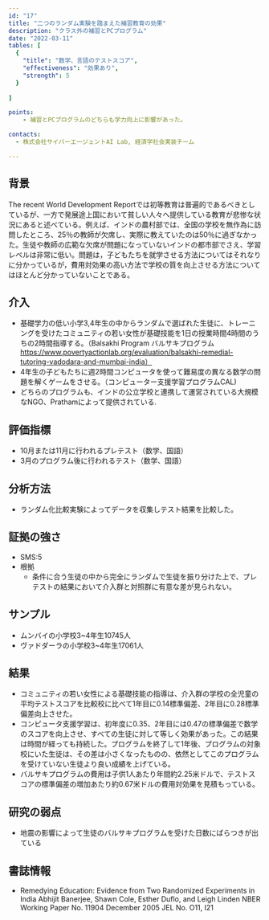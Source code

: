 ```yaml
---
id: "17"
title: "二つのランダム実験を踏まえた補習教育の効果"
description: "クラス外の補習とPCプログラム"
date: "2022-03-11"
tables: [
  {
    "title": "数学、言語のテストスコア",
    "effectiveness": "効果あり",
    "strength": 5
  }
  
]

points:
    - 補習とPCプログラムのどちらも学力向上に影響があった。

contacts:
  - 株式会社サイバーエージェントAI Lab, 経済学社会実装チーム

---
```


## 背景
The recent World Development Reportでは初等教育は普遍的であるべきとしているが、一方で発展途上国において貧しい人々へ提供している教育が悲惨な状況にあると述べている。例えば、インドの農村部では、全国の学校を無作為に訪問したところ、25％の教師が欠席し、実際に教えていたのは50％に過ぎなかった。生徒や教師の広範な欠席が問題になっていないインドの都市部でさえ、学習レベルは非常に低い。問題は，子どもたちを就学させる方法についてはそれなりに分かっているが，費用対効果の高い方法で学校の質を向上させる方法についてはほとんど分かっていないことである。

## 介入
- 基礎学力の低い小学3,4年生の中からランダムで選ばれた生徒に、トレーニングを受けたコミュニティの若い女性が基礎技能を1日の授業時間4時間のうちの2時間指導する。（Balsakhi Program バルサキプログラム https://www.povertyactionlab.org/evaluation/balsakhi-remedial-tutoring-vadodara-and-mumbai-india）
- 4年生の子どもたちに週2時間コンピュータを使って難易度の異なる数学の問題を解くゲームをさせる。（コンピューター支援学習プログラムCAL)
- どちらのプログラムも、インドの公立学校と連携して運営されている大規模なNGO、Prathamによって提供されている.

## 評価指標
- 10月または11月に行われるプレテスト（数学、国語）
- 3月のプログラム後に行われるテスト（数学、国語）

## 分析方法
- ランダム化比較実験によってデータを収集しテスト結果を比較した。

## 証拠の強さ
- SMS:5
- 根拠 
    - 条件に合う生徒の中から完全にランダムで生徒を振り分けた上で、プレテストの結果において介入群と対照群に有意な差が見られない。

## サンプル
- ムンバイの小学校3~4年生10745人
- ヴァドダーラの小学校3~4年生17061人

## 結果
- コミュニティの若い女性による基礎技能の指導は、介入群の学校の全児童の平均テストスコアを比較校に比べて1年目に0.14標準偏差、2年目に0.28標準偏差向上させた。
- コンピュータ支援学習は、初年度に0.35、2年目には0.47の標準偏差で数学のスコアを向上させ、すべての生徒に対して等しく効果があった。この結果は時間が経っても持続した。プログラムを終了して1年後、プログラムの対象校にいた生徒は、その差は小さくなったものの、依然としてこのプログラムを受けていない生徒より良い成績を上げている。
- バルサキプログラムの費用は子供1人あたり年間約2.25米ドルで、テストスコアの標準偏差の増加あたり約0.67米ドルの費用対効果を見積もっている。


## 研究の弱点
- 地震の影響によって生徒のバルサキプログラムを受けた日数にばらつきが出ている

## 書誌情報
- Remedying Education: Evidence from Two Randomized Experiments in India Abhijit Banerjee, Shawn Cole, Esther Duflo, and Leigh Linden NBER Working Paper No. 11904 December 2005 JEL No. O11, I21        